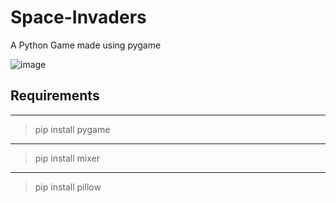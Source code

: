 # Space-Invaders
A Python Game made using pygame

![image](https://user-images.githubusercontent.com/79045059/118375767-7deec080-b5e1-11eb-904f-287dddd62699.png)

## Requirements
***
> pip install pygame
***
> pip install mixer
***
> pip install pillow
